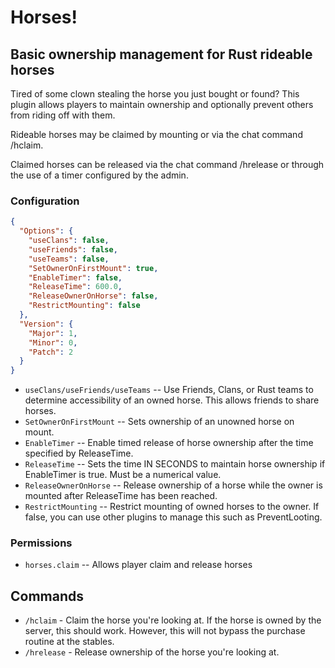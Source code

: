# Horses!
## Basic ownership management for Rust rideable horses

Tired of some clown stealing the horse you just bought or found?  This plugin allows players to maintain ownership and optionally prevent others from riding off with them.

Rideable horses may be claimed by mounting or via the chat command /hclaim.

Claimed horses can be released via the chat command /hrelease or through the use of a timer configured by the admin.

### Configuration
```json
{
  "Options": {
    "useClans": false,
    "useFriends": false,
    "useTeams": false,
    "SetOwnerOnFirstMount": true,
    "EnableTimer": false,
    "ReleaseTime": 600.0,
    "ReleaseOwnerOnHorse": false,
    "RestrictMounting": false
  },
  "Version": {
    "Major": 1,
    "Minor": 0,
    "Patch": 2
  }
}
```

- `useClans/useFriends/useTeams` -- Use Friends, Clans, or Rust teams to determine accessibility of an owned horse.  This allows friends to share horses.
- `SetOwnerOnFirstMount` -- Sets ownership of an unowned horse on mount.
- `EnableTimer` -- Enable timed release of horse ownership after the time specified by ReleaseTime.
- `ReleaseTime` -- Sets the time IN SECONDS to maintain horse ownership if EnableTimer is true.  Must be a numerical value.
- `ReleaseOwnerOnHorse` -- Release ownership of a horse while the owner is mounted after ReleaseTime has been reached.
- `RestrictMounting` -- Restrict mounting of owned horses to the owner.  If false, you can use other plugins to manage this such as PreventLooting.

### Permissions

- `horses.claim` -- Allows player claim and release horses

## Commands

- `/hclaim` - Claim the horse you're looking at.  If the horse is owned by the server, this should work.  However, this will not bypass the purchase routine at the stables.
- `/hrelease` - Release ownership of the horse you're looking at.

